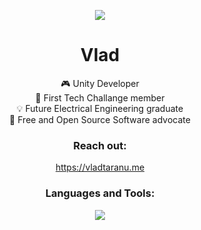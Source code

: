 <p align="center">
  <a href="https://git.io/typing-svg">
    <img src="https://readme-typing-svg.demolab.com?font=Fira+Co](https://readme-typing-svg.demolab.com?font=Fira+Code&pause=1000&color=118958&center=true&random=false&width=435&lines=pew+pew+pew+pancakes+%F0%9F%A5%9E">
  </a>
</p>

<p align="center">
  
<h1 align="center">Vlad</h1>

<p align="center">
  🎮 Unity Developer<br>
  🤖 First Tech Challange member<br>
  💡 Future Electrical Engineering graduate<br>
  🌱 Free and Open Source Software advocate
</p>

<h3 align="center">Reach out:</h3>

<p align="center">
<a href="https://vladtaranu.me">https://vladtaranu.me</a>

<h3 align="center">Languages and Tools:</h3>

<p align="center">
  <a href="https://skillicons.dev">
    <img src="https://skillicons.dev/icons?i=unity,cs,py,arduino,raspberrypi,linux,bash,vscode,github" />
  </a>
</p>

<div align="center">
